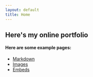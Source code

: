 ```yaml
---
layout: default
title: Home
---
```


## Here's my online portfolio


#### Here are some example pages:

- [Markdown](02-markdown-examples)
- [Images](03-images-examples)
- [Embeds](04-embeds-examples)
